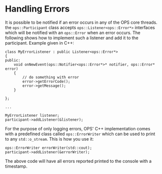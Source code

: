# Handling Errors #
It is possible to be notified if an error occurs in any of the OPS core threads.
the `ops::Participant` class accepts `ops::Listener<ops::Error*>` interfaces which will be notified with an `ops::Error` when an error occurs. The following shows how to implement such a listener and add it to the participant. Example given in C++:

```
class MyErrorListener : public Listener<ops::Error*>
{
public:
	void onNewEvent(ops::Notifier<ops::Error*>* notifier, ops::Error* error)
	{
		// do something with error
		error->getErrorCode();
		error->getMessage();
	}

};

...

MyErrorListener listener;
participant->addListener(&listener);

```

For the purpose of only logging errors, OPS' C++ implementation comes with a predefined class called `ops::ErrorWriter` which can be used to print to any `std::o_stream`. This is how you use it:

```
ops::ErrorWriter errorWriter(std::cout);
participant->addListener(&errorWriter);
```

The above code will have all errors reported printed to the console with a timestamp.
